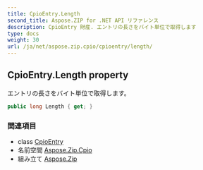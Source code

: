 ```yaml
---
title: CpioEntry.Length
second_title: Aspose.ZIP for .NET API リファレンス
description: CpioEntry 財産. エントリの長さをバイト単位で取得します
type: docs
weight: 30
url: /ja/net/aspose.zip.cpio/cpioentry/length/
---
```

## CpioEntry.Length property

エントリの長さをバイト単位で取得します。

```csharp
public long Length { get; }
```

### 関連項目

* class [CpioEntry](../)
* 名前空間 [Aspose.Zip.Cpio](../../cpioentry/)
* 組み立て [Aspose.Zip](../../../)


